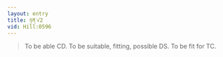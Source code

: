 ```yaml
---
layout: entry
title: ཉན་√2
vid: Hill:0596
---
```

> To be able CD. To be suitable, fitting, possible DS. To be fit for TC.
